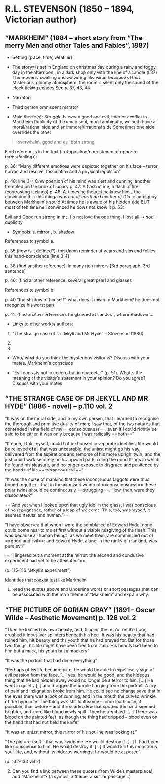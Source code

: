 # R.L. STEVENSON (1850 – 1894, Victorian author)

## “MARKHEIM”  (1884 – short story from “The merry Men and other Tales and Fables”, 1887)
-   Setting (place, time, weather): 
- The storyy is set in England on christmas day during a rainy and foggy day in the afternoon , in a dark shop only with the line of a candle (l.37)
The moom is swelling and waivering like water because of that    
Misterious, gloomy atmosphere, the room is silent only the sound of the clock ticking echoes
See p. 37, 43, 44

  

-   Narrator: 
- Third person omniscent narrator
  

-   Main theme(s): 
Struggle between good and evil, interior conflict in Markheim
Duplicity of the uman soul, moral ambiguity, we both have a moral/rational side and an immoral/irrational side
Sometimes one side overrides the other
> overwhelm, good and evil both strong
  

Find references in the text (juxtaposition/coexistence of opposite terms/feelings):

  

p. 36: “Many different emotions were depicted together on his face – terror, horror, and resolve, fascination and a physical repulsion”

p. 40:
	line 3-4 
	Onw poertion of his mind was alert and cunning, another trembled on the brink of lunacy
p. 47:
A flash of ice, a flash of fire (contrasting feelings)
p. 48:
At times he thought he knew him... the conviction that this thinga was _not of earth and neither of Gid_ $\to$ ambiguity between Markheim's sould 
At times he is aware of his hidden side BUT most of teh time he i convinced he dows not know it
p. 53:

Evil and Good run strong in me. I o not love the one thing, I love all $\to$ soul duplicity

  
  

-   Symbols: a. mirror , b. shadow
    

  

References to symbol a.

p. 35 (how is it defined?): this damn reminder of years and sins and follies, this hand-conscience [line 3-4]

p. 38 (find another reference):  In many rich mirrors  [3rd paragraph, 3rd sentence]

p. 46: (find another reference) several great pearl  and glasses
  

References to symbol b.

p. 40 “the shadow of himself”: what does it mean to Markheim?  he does not recognize his worst part

p. 41: (find another reference): he glanced at the door, where shadows ...

  

-   Links to other works/ authors:
    

1. “The strange case of Dr Jekyll and Mr Hyde” – Stevenson (1886)

2.

3.

  

-   Who/ what do you think the mysterious visitor is? Discuss with your mates.
    Markheim's consciece

  

-   “Evil consists not in actions but in character” (p. 51). What is the meaning of the visitor’s statement in your opinion? Do you agree? Discuss with your mates.
    

  
  

## “THE STRANGE CASE OF DR JEKYLL AND MR HYDE”  (1886 - novel) – p.110 vol. 2

“It was on the moral side, and in my own person, that I learned to recognise the thorough and primitive duality of man; I saw that, of the two natures that contended in the field of my ==consciousness==, even if I could rightly be said to be either, it was only because I was radically ==both==”

  

“If each, I told myself, could but be housed in separate identities, life would be relieved of all that was unbearable; the unjust might go his way, delivered from the aspirations and remorse of his more upright twin; and the just could walk securely on his upward path, doing the good things in which he found his pleasure, and no longer exposed to disgrace and penitence by the hands of his ==extraneous evil==”

  

“It was the curse of mankind that these incongruous faggots were thus bound together – that in the agonised womb of ==consciousness== these polar twins should be continuously ==struggling==. How, then, were they dissociated?”

  

==“And yet when I looked upon that ugly idol in the glass, I was conscious of no repugnance, rather of a leap of welcome. This, too, was myself, it seemed natural and human.”==

  

“I have observed that when I wore the semblance of Edward Hyde, none could come near to me at first without a visible misgiving of the flesh. This was because all human beings, as we meet them, are commingled out of ==good and evil==: and Edward Hyde, alone, in the ranks of mankind, was pure evil”

  

==“I lingered but a moment at the mirror: the second and conclusive experiment had yet to be attempted”==

  

(p. 115-116 “Jekyll’s experiment”)

Identities that coexist just like Markheim
  

1.  Read the quotes above and Underline words or short passages that can be associated with the main theme of “Markheim” and explain why.
    

  

## “THE PICTURE OF DORIAN GRAY” (1891 – Oscar Wilde – Aesthetic Movement) p. 126 vol. 2

“Then he loathed his own beauty, and, flinging the mirror on the floor, crushed it into silver splinters beneath his heel. It was his beauty that had ruined him, his beauty and the youth that he had prayed for. But for those two things, his life might have been free from stain. His beauty had been to him but a mask, his youth but a mockery”

  

“It was the portrait that had done everything”

  

“Perhaps of his life became pure, he would be able to expel every sign of evil passion from the face. […] yes, he would be good, and the hideous thing that he had hidden away would no longer be a terror to him. […] He went in quietly [..] and dragged the purple hanging from the portrait. A cry of pain and indignation broke from him. He could see no change save that in the eyes there was a look of cunning, and in the mouth the curved wrinkle of the hypocrite. The thing was still loathsome – more loathsome, if possible, than before – and the scarlet dew that spotted the hand seemed brighter, and more like blood newly spilt. Then he trembled. […] There was blood on the painted feet, as though the thing had dripped – blood even on the hand that had not held the knife”

  

“It was an unjust mirror, this mirror of his soul he was looking at.”

  

“The picture itself – that was evidence. He would destroy it. […] It had been like conscience to him. He would destroy it. […] It would kill this monstrous soul-life, and, without its hideous warnings, he would be at peace”.

(p. 132-133 vol 2)

2.  Can you find a link between these quotes (from Wilde’s masterpiece) and “Markheim”? (a symbol, a theme, a similar passage…)
<!--stackedit_data:
eyJoaXN0b3J5IjpbNDQwNzQ0NTY4LDE0MzY2MzEzMjAsNjc5MD
gyNzY3LDY1OTE4MzIyNiwyMDQ4NjIyOTgwXX0=
-->